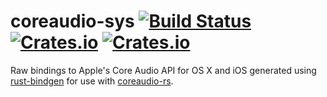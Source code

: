 # coreaudio-sys [![Build Status](https://travis-ci.org/RustAudio/coreaudio-sys.svg?branch=master)](https://travis-ci.org/RustAudio/coreaudio-sys) [![Crates.io](https://img.shields.io/crates/v/coreaudio-sys.svg)](https://crates.io/crates/coreaudio-sys) [![Crates.io](https://img.shields.io/crates/l/coreaudio-sys.svg)](https://github.com/RustAudio/coreaudio-sys/blob/master/LICENSE)

Raw bindings to Apple's Core Audio API for OS X and iOS generated using [rust-bindgen](https://github.com/crabtw/rust-bindgen) for use with [coreaudio-rs](https://github.com/RustAudio/coreaudio-rs).
